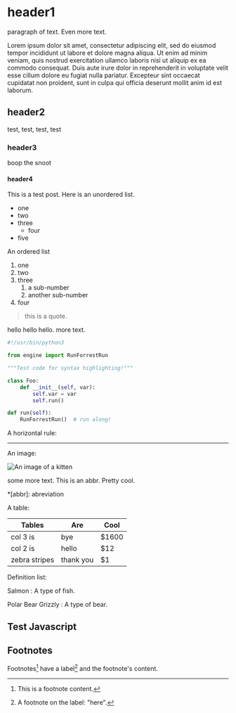 # header1

paragraph of text. Even more text.

Lorem ipsum dolor sit amet, consectetur adipiscing elit, sed do eiusmod tempor
incididunt ut labore et dolore magna aliqua. Ut enim ad minim veniam, quis
nostrud exercitation ullamco laboris nisi ut aliquip ex ea commodo consequat.
Duis aute irure dolor in reprehenderit in voluptate velit esse cillum dolore eu
fugiat nulla pariatur. Excepteur sint occaecat cupidatat non proident, sunt in
culpa qui officia deserunt mollit anim id est laborum.

## header2

test, test, test, test

### header3

boop the snoot

#### header4

This is a test post. Here is an unordered list.

* one
* two
* three
    * four
* five

An ordered list

1. one
2. two
3. three
    1. a sub-number
    2. another sub-number
4. four

<blockquote>this is a quote.</blockquote>

hello hello hello. more text.

```python
#!/usr/bin/python3

from engine import RunForrestRun

"""Test code for syntax highlighting!"""

class Foo:
    def __init__(self, var):
        self.var = var
        self.run()

def run(self):
    RunForrestRun()  # run along!
```

A horizontal rule:

---

An image:

![An image of a kitten](http://placekitten.com/480/400)

some more text. This is an abbr. Pretty cool.

*[abbr]: abreviation

A table:

| Tables        | Are       | Cool  |
| ------------- |-----------| ------|
| col 3 is      | bye       | $1600 |
| col 2 is      | hello     |   $12 |
| zebra stripes | thank you |    $1 |

Definition list:

Salmon
:    A type of fish.

Polar Bear
Grizzly
:    A type of bear.

## Test Javascript

<script>
window.alert("hello");
</script>

## Footnotes

Footnotes[^1] have a label[^here] and the footnote's content.

[^1]: This is a footnote content.
[^here]: A footnote on the label: "here".
